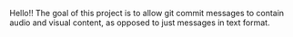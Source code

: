 Hello!! The goal of this project is to allow git commit messages to contain audio and visual content, as opposed to just messages in text format.